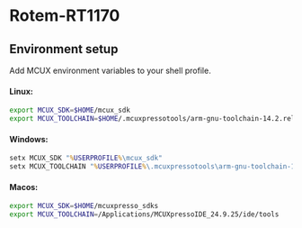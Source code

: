 # Rotem-RT1170

## Environment setup

Add MCUX environment variables to your shell profile.


#### Linux:
```bash
export MCUX_SDK=$HOME/mcux_sdk
export MCUX_TOOLCHAIN=$HOME/.mcuxpressotools/arm-gnu-toolchain-14.2.rel1-x86_64-arm-none-eabi
```

#### Windows:
```cmd
setx MCUX_SDK "%USERPROFILE%\mcux_sdk"
setx MCUX_TOOLCHAIN "%USERPROFILE%\.mcuxpressotools\arm-gnu-toolchain-13.2.Rel1-mingw-w64-i686-arm-none-eabi"
```

#### Macos:
```bash
export MCUX_SDK=$HOME/mcuxpresso_sdks
export MCUX_TOOLCHAIN=/Applications/MCUXpressoIDE_24.9.25/ide/tools
```